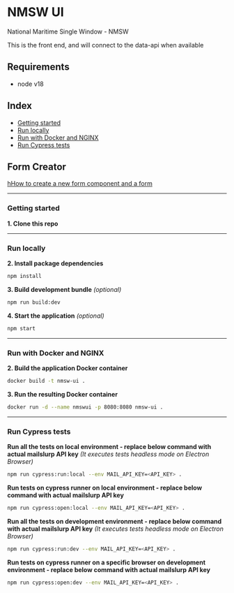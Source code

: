 # NMSW UI
National Maritime Single Window - NMSW

This is the front end, and will connect to the data-api when available

## Requirements

* node v18

## Index
* [Getting started](#getting-started)
* [Run locally](#run-locally)
* [Run with Docker and NGINX](#run-with-docker-and-nginx)
* [Run Cypress tests](#run-cypress-tests)

## Form Creator
<a href="https://github.com/UKHomeOffice/nmsw-ui/blob/main/docs/form_creator.md">hHow to create a new form component and a form</a>

----

### Getting started

**1. Clone this repo**

----

### Run locally
**2. Install package dependencies**
```sh
npm install
```
**3. Build development bundle** *(optional)*
```sh
npm run build:dev
```
**4. Start the application** *(optional)*
```sh
npm start
```
----

### Run with Docker and NGINX
**2. Build the application Docker container**
```sh
docker build -t nmsw-ui .
```
**3. Run the resulting Docker container**
```sh
docker run -d --name nmswui -p 8080:8080 nmsw-ui .
```

----

### Run Cypress tests
**Run all the tests on local environment - replace below command with actual mailslurp API key** *(It executes tests headless mode on Electron Browser)*
```sh
npm run cypress:run:local --env MAIL_API_KEY=<API_KEY> .
```
**Run tests on cypress runner on local environment - replace below command with actual mailslurp API key**
```sh
npm run cypress:open:local --env MAIL_API_KEY=<API_KEY> .
```
**Run all the tests on development environment - replace below command with actual mailslurp API key** *(It executes tests headless mode on Electron Browser)*
```sh
npm run cypress:run:dev --env MAIL_API_KEY=<API_KEY> .
```
**Run tests on cypress runner on a specific browser on development environment - replace below command with actual mailslurp API key**
```sh
npm run cypress:open:dev --env MAIL_API_KEY=<API_KEY> .
```
